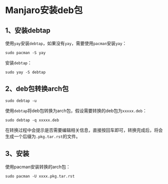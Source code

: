 # Manjaro安装deb包
## 1、安装debtap

使用`yay`安装`debtap`，如果没有`yay`，需要使用`pacman`安装`yay`：
```
sudo pacman -S yay
```

安装`debtap`：
```
sudo yay -S debtap
```

## 2、deb包转换arch包
```
sudo debtap -u
```

使用`debtap`将deb包转换为arch包，假设需要转换的deb包为`xxxxx.deb`：
```
sudo debtap -q xxxxx.deb
```

在转换过程中会提示是否需要编辑相关信息，直接按回车即可，转换完成后，将会生成一个后缀为`.pkg.tar.rst`的文件。

## 3、安装
使用pacman安装转换的arch包：
```
sudo pacman -U xxxx.pkg.tar.rst
```
